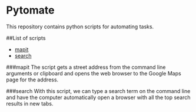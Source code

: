 # Pytomate
This repository contains python scripts for automating tasks. 

##List of scripts 
* [mapit](#mapit)
* [search](#search)

###mapit
The script gets a street address from the command line arguments or clipboard and opens the web browser to the Google Maps page for the address. 

###search
With this script, we can type a search term on the command line and have the computer automatically open a browser with all the top search results in new tabs.




